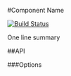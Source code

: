#Component Name

[![Build Status](https://travis-ci.org/mjbp/storm-component-boilerplate.svg?branch=master)](https://travis-ci.org/mjbp/storm-component-boilerplate)

One line summary


##API

###Options